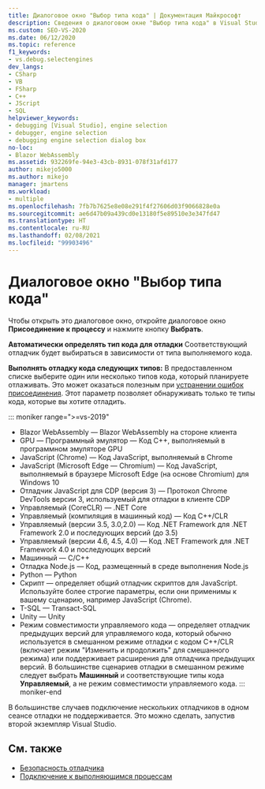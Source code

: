 ```yaml
---
title: Диалоговое окно "Выбор типа кода" | Документация Майкрософт
description: Сведения о диалоговом окне "Выбор типа кода" в Visual Studio. Чтобы открыть это диалоговое окно, откройте диалоговое окно Присоединение к процессу и нажмите кнопку Выбрать.
ms.custom: SEO-VS-2020
ms.date: 06/12/2020
ms.topic: reference
f1_keywords:
- vs.debug.selectengines
dev_langs:
- CSharp
- VB
- FSharp
- C++
- JScript
- SQL
helpviewer_keywords:
- debugging [Visual Studio], engine selection
- debugger, engine selection
- debugging engine selection dialog box
no-loc:
- Blazor WebAssembly
ms.assetid: 932269fe-94e3-43cb-8931-078f31afd177
author: mikejo5000
ms.author: mikejo
manager: jmartens
ms.workload:
- multiple
ms.openlocfilehash: 7fb7b7625e8e08e291f4f27606d03f9066828e0a
ms.sourcegitcommit: ae6d47b09a439cd0e13180f5e89510e3e347fd47
ms.translationtype: HT
ms.contentlocale: ru-RU
ms.lasthandoff: 02/08/2021
ms.locfileid: "99903496"
---
```

# <a name="select-code-type-dialog-box"></a>Диалоговое окно "Выбор типа кода"

Чтобы открыть это диалоговое окно, откройте диалоговое окно **Присоединение к процессу** и нажмите кнопку **Выбрать**.

**Автоматически определять тип кода для отладки** Соответствующий отладчик будет выбираться в зависимости от типа выполняемого кода.

**Выполнять отладку кода следующих типов:** В предоставленном списке выберите один или несколько типов кода, который планируете отлаживать. Это может оказаться полезным при [устранении ошибок присоединения](../debugger/attach-to-running-processes-with-the-visual-studio-debugger.md#BKMK_Troubleshoot_attach_errors). Этот параметр позволяет обнаруживать только те типы кода, которые вы хотите отладить.

::: moniker range=">=vs-2019"
- Blazor WebAssembly — Blazor WebAssembly на стороне клиента
- GPU — Программный эмулятор — Код C++, выполняемый в программном эмуляторе GPU
- JavaScript (Chrome) — Код JavaScript, выполняемый в Chrome
- JavaScript (Microsoft Edge — Chromium) — Код JavaScript, выполняемый в браузере Microsoft Edge (на основе Chromium) для Windows 10
- Отладчик JavaScript для CDP (версия 3) — Протокол Chrome DevTools версии 3, используемый для отладки в клиенте CDP
- Управляемый (CoreCLR) — .NET Core
- Управляемый (компиляция в машинный код) — Код C++/CLR
- Управляемый (версии 3.5, 3.0,2.0) — Код .NET Framework для .NET Framework 2.0 и последующих версий (до 3.5)
- Управляемый (версии 4.6, 4.5, 4.0) — Код .NET Framework для .NET Framework 4.0 и последующих версий
- Машинный — C/C++
- Отладка Node.js — Код, размещенный в среде выполнения Node.js
- Python — Python 
- Скрипт — определяет общий отладчик скриптов для JavaScript. Используйте более строгие параметры, если они применимы к вашему сценарию, например JavaScript (Chrome).
- T-SQL — Transact-SQL
- Unity — Unity
- Режим совместимости управляемого кода — определяет отладчик предыдущих версий для управляемого кода, который обычно используется в смешанном режиме отладки с кодом C++/CLR (включает режим "Изменить и продолжить" для смешанного режима) или поддерживает расширения для отладчика предыдущих версий. В большинстве сценариев отладки в смешанном режиме следует выбрать **Машинный** и соответствующие типы кода **Управляемый**, а не режим совместимости управляемого кода.
::: moniker-end

В большинстве случаев подключение нескольких отладчиков в одном сеансе отладки не поддерживается. Это можно сделать, запустив второй экземпляр Visual Studio.

## <a name="see-also"></a>См. также
- [Безопасность отладчика](../debugger/debugger-security.md)
- [Подключение к выполняющимся процессам](../debugger/attach-to-running-processes-with-the-visual-studio-debugger.md)
